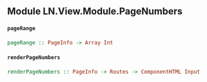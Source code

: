 ## Module LN.View.Module.PageNumbers

#### `pageRange`

``` purescript
pageRange :: PageInfo -> Array Int
```

#### `renderPageNumbers`

``` purescript
renderPageNumbers :: PageInfo -> Routes -> ComponentHTML Input
```


